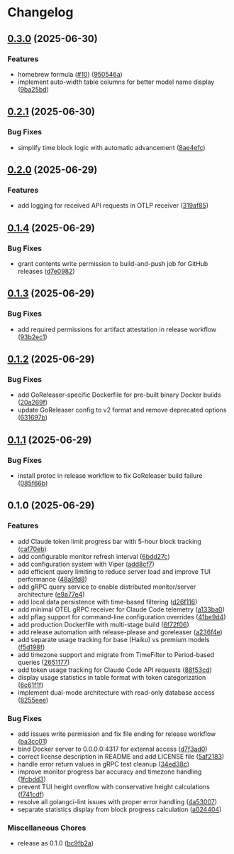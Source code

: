 # Changelog

## [0.3.0](https://github.com/elct9620/ccmon/compare/v0.2.1...v0.3.0) (2025-06-30)


### Features

* homebrew formula ([#10](https://github.com/elct9620/ccmon/issues/10)) ([950546a](https://github.com/elct9620/ccmon/commit/950546af66e8665710d4f10703bb3dae57e0ab13))
* implement auto-width table columns for better model name display ([9ba25bd](https://github.com/elct9620/ccmon/commit/9ba25bdb974017505f95d92ff53df97aba1945d1))

## [0.2.1](https://github.com/elct9620/ccmon/compare/v0.2.0...v0.2.1) (2025-06-30)


### Bug Fixes

* simplify time block logic with automatic advancement ([8ae4efc](https://github.com/elct9620/ccmon/commit/8ae4efcebce9b9fa19f846d7e2f2521e5443c1f1))

## [0.2.0](https://github.com/elct9620/ccmon/compare/v0.1.4...v0.2.0) (2025-06-29)


### Features

* add logging for received API requests in OTLP receiver ([319af85](https://github.com/elct9620/ccmon/commit/319af85174df7959158dba4581d97cf440174b73))

## [0.1.4](https://github.com/elct9620/ccmon/compare/v0.1.3...v0.1.4) (2025-06-29)


### Bug Fixes

* grant contents write permission to build-and-push job for GitHub releases ([d7e0982](https://github.com/elct9620/ccmon/commit/d7e0982e63be3713fc6be8d9ca6815366e0111fe))

## [0.1.3](https://github.com/elct9620/ccmon/compare/v0.1.2...v0.1.3) (2025-06-29)


### Bug Fixes

* add required permissions for artifact attestation in release workflow ([93b2ec1](https://github.com/elct9620/ccmon/commit/93b2ec19bff806139e24581d6768dc2e83ba4104))

## [0.1.2](https://github.com/elct9620/ccmon/compare/v0.1.1...v0.1.2) (2025-06-29)


### Bug Fixes

* add GoReleaser-specific Dockerfile for pre-built binary Docker builds ([20a269f](https://github.com/elct9620/ccmon/commit/20a269f9cfcdbb8aed2af8554fed420b73480a56))
* update GoReleaser config to v2 format and remove deprecated options ([631697b](https://github.com/elct9620/ccmon/commit/631697b644f2fec5bca013b886f20339fff35016))

## [0.1.1](https://github.com/elct9620/ccmon/compare/v0.1.0...v0.1.1) (2025-06-29)


### Bug Fixes

* install protoc in release workflow to fix GoReleaser build failure ([085f66b](https://github.com/elct9620/ccmon/commit/085f66b146356b39ce74c3cb29eaf5b05ad9e67d))

## 0.1.0 (2025-06-29)


### Features

* add Claude token limit progress bar with 5-hour block tracking ([caf70eb](https://github.com/elct9620/ccmon/commit/caf70eb190d6714ea5e5f4e49d75093f7b591d4e))
* add configurable monitor refresh interval ([6bdd27c](https://github.com/elct9620/ccmon/commit/6bdd27ccb2dcf20f9e365f462afdf05ec898825f))
* add configuration system with Viper ([add8cf7](https://github.com/elct9620/ccmon/commit/add8cf73c5a94a778f5e330479fe1e6f230570d8))
* add efficient query limiting to reduce server load and improve TUI performance ([48a9fd8](https://github.com/elct9620/ccmon/commit/48a9fd879a13e6fc6a114c9eda8f951f1174676e))
* add gRPC query service to enable distributed monitor/server architecture ([e9a77e4](https://github.com/elct9620/ccmon/commit/e9a77e42d0ec0986f727859b97dadd6517f4841d))
* add local data persistence with time-based filtering ([d26f116](https://github.com/elct9620/ccmon/commit/d26f116fda2b2f1a86814cce84cb403b1a003ce0))
* add minimal OTEL gRPC receiver for Claude Code telemetry ([a133ba0](https://github.com/elct9620/ccmon/commit/a133ba052062bf0b9b8e0beb857dd86b00dea4ff))
* add pflag support for command-line configuration overrides ([41be9d4](https://github.com/elct9620/ccmon/commit/41be9d44a3b414364d7d21958ea95b5a8f4ba04b))
* add production Dockerfile with multi-stage build ([6f72f06](https://github.com/elct9620/ccmon/commit/6f72f06b89d474e045ec2d6f522517fff05217ef))
* add release automation with release-please and goreleaser ([a236f4e](https://github.com/elct9620/ccmon/commit/a236f4e27d44a9c30bbbf2b29ca2665f7e73326a))
* add separate usage tracking for base (Haiku) vs premium models ([f5d198f](https://github.com/elct9620/ccmon/commit/f5d198ff19d78e2f83fee8f85d6eba7ddb9bf4c5))
* add timezone support and migrate from TimeFilter to Period-based queries ([2651177](https://github.com/elct9620/ccmon/commit/265117789ded83eb8da6d749637044c8548d21fb))
* add token usage tracking for Claude Code API requests ([88f53cd](https://github.com/elct9620/ccmon/commit/88f53cd1b2557530bbf7de0b61c3fd2eab9dd79f))
* display usage statistics in table format with token categorization ([6c61f1f](https://github.com/elct9620/ccmon/commit/6c61f1f96e57934d0d5fab6425c38276a6640a70))
* implement dual-mode architecture with read-only database access ([8255eee](https://github.com/elct9620/ccmon/commit/8255eee2ffac7928723fc99ead3beb17d1a27db2))


### Bug Fixes

* add issues write permission and fix file ending for release workflow ([ba3cc01](https://github.com/elct9620/ccmon/commit/ba3cc01d740ee3cdc1c33900d79116e2b627f9a6))
* bind Docker server to 0.0.0.0:4317 for external access ([d7f3ad0](https://github.com/elct9620/ccmon/commit/d7f3ad02c4f4eaf1daa7307e7ff5f68d84fecb3f))
* correct license description in README and add LICENSE file ([5af2183](https://github.com/elct9620/ccmon/commit/5af2183462bdff6f4da130ea86c365593549a6d9))
* handle error return values in gRPC test cleanup ([34ed38c](https://github.com/elct9620/ccmon/commit/34ed38ca714c8e9a985d893cdc2fbfbc30729d78))
* improve monitor progress bar accuracy and timezone handling ([1fcbdd3](https://github.com/elct9620/ccmon/commit/1fcbdd3f348393f5bdf6070b017fc3e2d3ae7e27))
* prevent TUI height overflow with conservative height calculations ([f741cdf](https://github.com/elct9620/ccmon/commit/f741cdf6817004907a38f28594ed70b8259e4067))
* resolve all golangci-lint issues with proper error handling ([4a53007](https://github.com/elct9620/ccmon/commit/4a530072ca9a87323d6376584e466cb08acf0ccd))
* separate statistics display from block progress calculation ([a024404](https://github.com/elct9620/ccmon/commit/a0244049d39ed417df457de24f63fa5ebb126aad))


### Miscellaneous Chores

* release as 0.1.0 ([bc9fb2a](https://github.com/elct9620/ccmon/commit/bc9fb2a82b49261799288c093dbe35ca6133b0b0))
